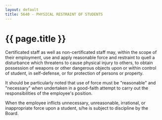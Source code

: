 ```yaml
---
layout: default
title: 5640 - PHYSICAL RESTRAINT OF STUDENTS
---
```


{{ page.title }}
================

Certificated staff as well as non-certificated staff may, within the
scope of their employment, use and apply reasonable force and restraint
to quell a disturbance which threatens to cause physical injury to
others, to obtain possession of weapons or other dangerous objects upon
or within control of student, in self-defense, or for protection of
persons or property.

It should be particularly noted that use of force must be "reasonable"
and "necessary" when undertaken in a good-faith attempt to carry out the
responsibilities of the employee's position.

When the employee inflicts unnecessary, unreasonable, irrational, or
inappropriate force upon a student, s/he is subject to discipline by the
Board.
